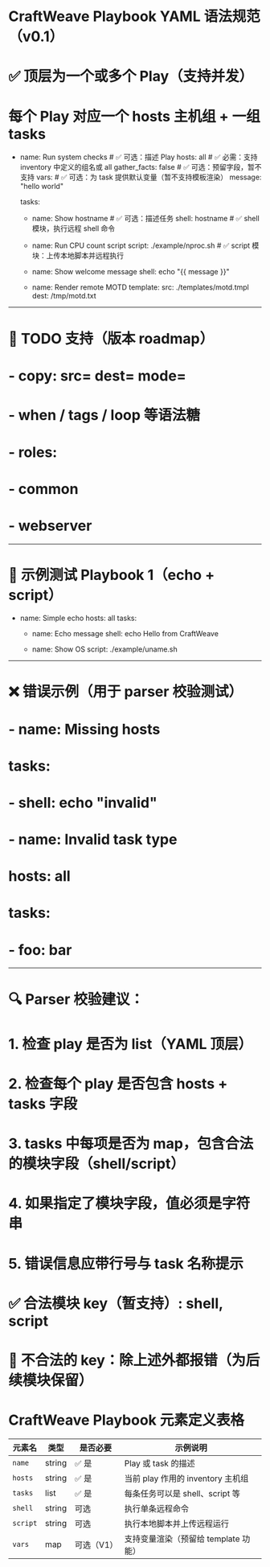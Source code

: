 # CraftWeave Playbook YAML 语法规范（v0.1）

# ✅ 顶层为一个或多个 Play（支持并发）
# 每个 Play 对应一个 hosts 主机组 + 一组 tasks

- name: Run system checks         # ✅ 可选：描述 Play
  hosts: all                     # ✅ 必需：支持 inventory 中定义的组名或 all
  gather_facts: false            # ✅ 可选：预留字段，暂不支持
  vars:                          # ✅ 可选：为 task 提供默认变量（暂不支持模板渲染）
    message: "hello world"

  tasks:
    - name: Show hostname        # ✅ 可选：描述任务
      shell: hostname            # ✅ shell 模块，执行远程 shell 命令

    - name: Run CPU count script
      script: ./example/nproc.sh # ✅ script 模块：上传本地脚本并远程执行

    - name: Show welcome message
      shell: echo "{{ message }}"

    - name: Render remote MOTD
      template:
        src: ./templates/motd.tmpl
        dest: /tmp/motd.txt

---

# 🚀 TODO 支持（版本 roadmap）
# - copy: src= dest= mode=
# - when / tags / loop 等语法糖
# - roles:
#     - common
#     - webserver

---

# 🧪 示例测试 Playbook 1（echo + script）

- name: Simple echo
  hosts: all
  tasks:
    - name: Echo message
      shell: echo Hello from CraftWeave

    - name: Show OS
      script: ./example/uname.sh

---

# ❌ 错误示例（用于 parser 校验测试）

# - name: Missing hosts
#   tasks:
#     - shell: echo "invalid"

# - name: Invalid task type
#   hosts: all
#   tasks:
#     - foo: bar

---

# 🔍 Parser 校验建议：
# 1. 检查 play 是否为 list（YAML 顶层）
# 2. 检查每个 play 是否包含 hosts + tasks 字段
# 3. tasks 中每项是否为 map，包含合法的模块字段（shell/script）
# 4. 如果指定了模块字段，值必须是字符串
# 5. 错误信息应带行号与 task 名称提示

# ✅ 合法模块 key（暂支持）: shell, script
# 🚫 不合法的 key：除上述外都报错（为后续模块保留）

# CraftWeave Playbook 元素定义表格

| 元素名   | 类型   | 是否必要 | 示例说明                           |
|----------|--------|----------|------------------------------------|
| `name`   | string | ✅ 是     | Play 或 task 的描述                 |
| `hosts`  | string | ✅ 是     | 当前 play 作用的 inventory 主机组  |
| `tasks`  | list   | ✅ 是     | 每条任务可以是 shell、script 等     |
| `shell`  | string | 可选      | 执行单条远程命令                   |
| `script` | string | 可选      | 执行本地脚本并上传远程运行         |
| `vars`   | map    | 可选（V1）| 支持变量渲染（预留给 template 功能）|
